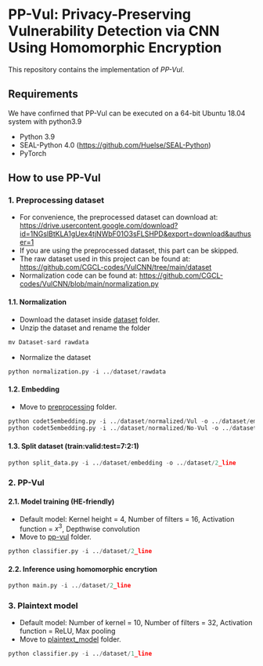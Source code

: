 # PP-Vul: Privacy-Preserving Vulnerability Detection via CNN Using Homomorphic Encryption

This repository contains the implementation of *PP-Vul*.

## Requirements
We have confirned that PP-Vul can be executed on a 64-bit Ubuntu 18.04 system with python3.9

- Python 3.9
- SEAL-Python 4.0 (https://github.com/Huelse/SEAL-Python)
- PyTorch

## How to use PP-Vul

### 1. Preprocessing dataset
- For convenience, the preprocessed dataset can download at: https://drive.usercontent.google.com/download?id=1NGslBtKLA1gUex4tjNWbF01O3sFLSHPD&export=download&authuser=1
- If you are using the preprocessed dataset, this part can be skipped.
- The raw dataset used in this project can be found at: https://github.com/CGCL-codes/VulCNN/tree/main/dataset
- Normalization code can be found at: https://github.com/CGCL-codes/VulCNN/blob/main/normalization.py

#### 1.1. Normalization

- Download the dataset inside [dataset](dataset) folder. 
- Unzip the dataset and rename the folder

```python
mv Dataset-sard rawdata
```

- Normalize the dataset
```python
python normalization.py -i ../dataset/rawdata
```

#### 1.2. Embedding    
- Move to [preprocessing](preprocessing) folder.

```python
python codet5embedding.py -i ../dataset/normalized/Vul -o ../dataset/embedding/2_line/Vul -n 2
python codet5embedding.py -i ../dataset/normalized/No-Vul -o ../dataset/embedding/2_line/No-Vul -n 2
```
#### 1.3. Split dataset (train:valid:test=7:2:1)

```python
python split_data.py -i ../dataset/embedding -o ../dataset/2_line 
```
### 2. PP-Vul

#### 2.1. Model training (HE-friendly)

- Default model: Kernel height = 4, Number of filters = 16, Activation function = $x^3$, Depthwise convolution
- Move to [pp-vul](pp-vul) folder.

```python
python classifier.py -i ../dataset/2_line 
```

#### 2.2. Inference using homomorphic encrytion

```python
python main.py -i ../dataset/2_line 
```

### 3. Plaintext model

- Default model: Number of kernel = 10, Number of filters = 32, Activation function = ReLU, Max pooling
- Move to [plaintext_model](plaintext_model) folder.

```python
python classifier.py -i ../dataset/1_line
```

